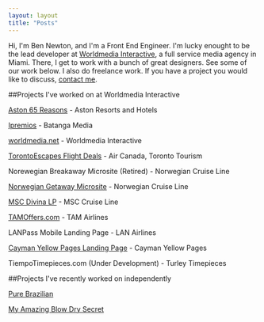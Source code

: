 ```yaml
---
layout: layout
title: "Posts"
---
```


Hi, I'm Ben Newton, and I'm a Front End Engineer. I'm lucky enought to be the lead developer at [Worldmedia Interactive][0], a full service media agency in Miami.  There, I get to work with a bunch of great designers.  See some of our work below.  I also do freelance work.  If you have a project you would like to discuss, [contact me](/about).

##Projects I've worked on at Worldmedia Interactive

[Aston 65 Reasons][7] - Aston Resorts and Hotels

[Ipremios][8] - Batanga Media

[worldmedia.net][0] - Worldmedia Interactive

[TorontoEscapes Flight Deals][5] - Air Canada, Toronto Tourism

Norewegian Breakaway Microsite (Retired) - Norwegian Cruise Line

[Norwegian Getaway Microsite][2] - Norwegian Cruise Line

[MSC Divina LP][9] - MSC Cruise Line

[TAMOffers.com][10] - TAM Airlines

LANPass Mobile Landing Page - LAN Airlines

[Cayman Yellow Pages Landing Page][11] - Cayman Yellow Pages

TiempoTimepieces.com (Under Development) - Turley Timepieces

##Projects I've recently worked on independently

[Pure Brazilian][15]

[My Amazing Blow Dry Secret][16]

[0]: http://worldmedia.net
[2]: http://getaway.ncl.com
[4]: http://torontoespaces.com
[5]: http://torontoescapes.com/flight-deals/
[7]: http://65reasons.astonhotels.com
[8]: http://ipremios.s3.amazonaws.com/index.html
[9]: http://wmmsc.s3-website-us-east-1.amazonaws.com/DivinaLP/
[10]: http://tamoffers.com
[11]: http://caymanyp.com/distribution/
[12]: https://s3.amazonaws.com/wmsaa/landing_page_10092013/index.html
[14]: http://www.flysaaspecials.com/
[15]: http://purebrazilian.com/
[16]: http://myamazingblowdrysecret/
